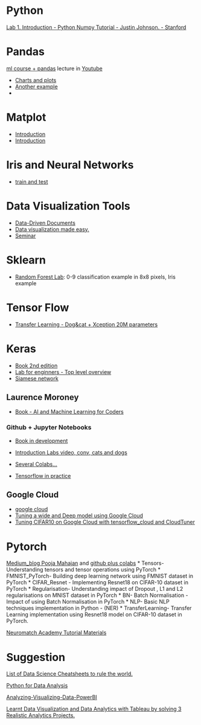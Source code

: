 # Python

[Lab 1. Introduction - Python Numpy Tutorial - Justin Johnson. - Stanford](https://colab.research.google.com/drive/10tEVVQ-aJ27I6NV17nVCEekNXOuxN_rm?usp=sharing)

# Pandas

[ml course + pandas](https://colab.research.google.com/drive/14Yn8x48f3OinesWNmkZHOyaVFkTusGbc?usp=sharing) lecture in [Youtube](https://www.youtube.com/watch?v=fwWCw_cE5aI&list=PLVlY_7IJCMJeRfZ68eVfEcu-UcN9BbwiX&index=4)

* [Charts and plots](https://colab.research.google.com/notebooks/charts.ipynb)
* [Another example](https://jakevdp.github.io/PythonDataScienceHandbook/04.05-histograms-and-binnings.html)
* 
# Matplot

* [Introduction](https://colab.research.google.com/github/jakevdp/PythonDataScienceHandbook/blob/master/notebooks/04.00-Introduction-To-Matplotlib.ipynb)
* [Introduction](https://jakevdp.github.io/PythonDataScienceHandbook/04.01-simple-line-plots.html)

# Iris and Neural Networks

* [train and test](https://colab.research.google.com/github/tensorflow/swift/blob/main/docs/site/tutorials/model_training_walkthrough.ipynb)

# Data Visualization Tools 
* [Data-Driven Documents](https://d3js.org/)
* [Data visualization made easy.](https://d3plus.org/)
* [Seminar](https://media.neurips.cc/Conferences/NIPS2018/Slides/Visualization_for_ML.pdf)


# Sklearn

* [Random Forest Lab](https://colab.research.google.com/drive/1BKk-W6sqW4rEU4Ei_L06P9rSGW94duGo?usp=sharing): 0-9 classification example in 8x8 pixels, Iris example

# Tensor Flow

* [Transfer Learning - Dog&cat + Xception 20M parameters](https://colab.research.google.com/drive/1GHHOFHPTYSHmc0mrBAfz94SLyH0UN-7z?usp=sharing)

# Keras
* [Book 2nd edition](https://github.com/fchollet/deep-learning-with-python-notebooks)
* [Lab for enginners - Top level overview](https://colab.research.google.com/drive/1NPDNHUAq9tx1lxC4YIbBt8358Yc71H__#scrollTo=epfBqKarXseC)
* [Siamese network](https://colab.research.google.com/drive/1jTlD6XWTMYQmx0WQD_2WJxKNmfWIqorF?usp=sharing)


## Laurence Moroney 

* [Book - AI and Machine Learning for Coders](https://www.oreilly.com/library/view/ai-and-machine/9781492078180/?utm_medium=social&utm_source=twitter.com&utm_campaign=new+release&utm_content=ai+and+machine+learning+for+coders+jj)

### Github + Jupyter Notebooks

* [Book in development](https://github.com/lmoroney/tfbook)

* [Introduction Labs video, conv, cats and dogs](https://github.com/lmoroney/mlday-tokyo)

* [Several Colabs...](https://github.com/lmoroney/dlaicourse)

* [Tensorflow in practice](https://github.com/MBadriNarayanan/TensorFlowInPractice)

## Google Cloud

* [google cloud](https://colab.research.google.com/github/tensorflow/cloud/blob/master/examples/google_cloud_project_setup_instructions.ipynb)
* [Tuning a wide and Deep model using Google Cloud](https://colab.research.google.com/github/tensorflow/cloud/blob/master/examples/hp_tuning_wide_and_deep_model.ipynb)
* [Tuning CIFAR10 on Google Cloud with tensorflow_cloud and CloudTuner](https://colab.research.google.com/github/tensorflow/cloud/blob/master/examples/hp_tuning_cifar10_using_google_cloud.ipynb)


# Pytorch

[Medium_blog Pooja Mahajan](https://medium.com/@poojamahajan5131) and  [github plus colabs](https://github.com/poojamahajan0712/medium_blog)
    * Tensors- Understanding tensors and tensor operations using PyTorch
    * FMNIST_PyTorch- Building deep learning network using FMNIST dataset in PyTorch
    * CIFAR_Resnet - Implementing Resnet18 on CIFAR-10 dataset in PyTorch
    * Regularisation- Understanding impact of Dropout , L1 and L2 regularisations on MNIST dataset in PyTorch
    * BN- Batch Normalisation - Impact of using Batch Normalisation in PyTorch
    * NLP- Basic NLP techniques implementation in Python - (NER)
    * TransferLearning- Transfer Learning implementation using Resnet18 model on CIFAR-10 dataset in PyTorch.

[Neuromatch Academy Tutorial Materials](https://github.com/NeuromatchAcademy/course-content/tree/master/tutorials)


# Suggestion

[List of Data Science Cheatsheets to rule the world.](https://github.com/FavioVazquez/ds-cheatsheets)

[Python for Data Analysis](https://github.com/cuttlefishh/python-for-data-analysis)

[Analyzing-Visualizing-Data-PowerBI](https://github.com/MicrosoftLearning/Analyzing-Visualizing-Data-PowerBI)

[Learnt Data Visualization and Data Analytics with Tableau by solving 3 Realistic Analytics Projects.](https://github.com/utkarsh-yadav1231/Tableau-Projects)

